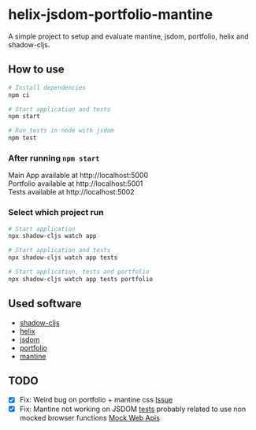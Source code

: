 # helix-jsdom-portfolio-mantine

A simple project to setup and evaluate mantine, jsdom, portfolio, helix and shadow-cljs.

## How to use
```bash
# Install dependencies
npm ci

# Start application and tests
npm start

# Run tests in node with jsdom
npm test
```

### After running `npm start`
Main App available at http://localhost:5000  
Portfolio available at http://localhost:5001  
Tests available at http://localhost:5002  

### Select which project run
```bash
# Start application
npx shadow-cljs watch app

# Start application and tests
npx shadow-cljs watch app tests

# Start application, tests and portfolio
npx shadow-cljs watch app tests portfolio
```

## Used software
- [shadow-cljs](https://github.com/thheller/shadow-cljs)
- [helix](https://github.com/lilactown/helix)
- [jsdom](https://github.com/jsdom/jsdom)
- [portfolio](https://github.com/cjohansen/portfolio)
- [mantine](https://github.com/mantinedev/mantine)

## TODO
- [x] Fix: Weird bug on portfolio + mantine css [Issue](https://github.com/cjohansen/portfolio/issues/21)
- [x] Fix: Mantine not working on JSDOM [tests](https://github.com/rafaeldelboni/helix-jsdom-portfolio-mantine/blob/main/tests/main/mantine_test.cljs) probably related to use non mocked browser functions [Mock Web Apis](https://mantine.dev/guides/jest/#mock-web-apis)
